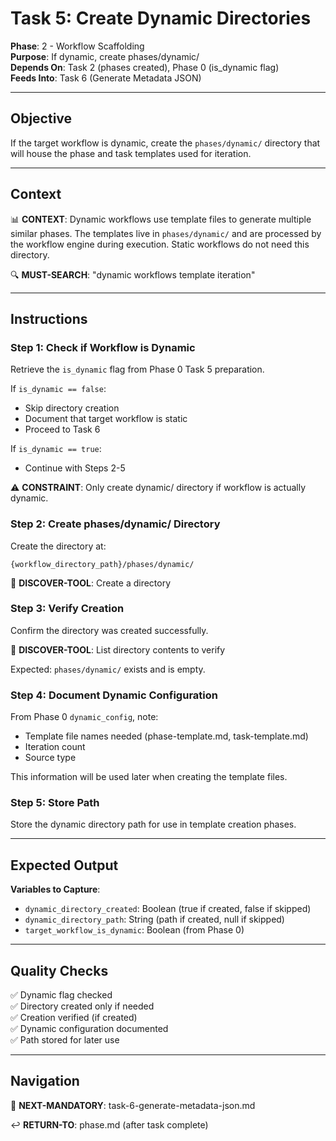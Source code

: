 # Task 5: Create Dynamic Directories

**Phase**: 2 - Workflow Scaffolding  
**Purpose**: If dynamic, create phases/dynamic/  
**Depends On**: Task 2 (phases created), Phase 0 (is_dynamic flag)  
**Feeds Into**: Task 6 (Generate Metadata JSON)

---

## Objective

If the target workflow is dynamic, create the `phases/dynamic/` directory that will house the phase and task templates used for iteration.

---

## Context

📊 **CONTEXT**: Dynamic workflows use template files to generate multiple similar phases. The templates live in `phases/dynamic/` and are processed by the workflow engine during execution. Static workflows do not need this directory.

🔍 **MUST-SEARCH**: "dynamic workflows template iteration"

---

## Instructions

### Step 1: Check if Workflow is Dynamic

Retrieve the `is_dynamic` flag from Phase 0 Task 5 preparation.

If `is_dynamic == false`:
- Skip directory creation
- Document that target workflow is static
- Proceed to Task 6

If `is_dynamic == true`:
- Continue with Steps 2-5

⚠️ **CONSTRAINT**: Only create dynamic/ directory if workflow is actually dynamic.

### Step 2: Create phases/dynamic/ Directory

Create the directory at:

```
{workflow_directory_path}/phases/dynamic/
```

📖 **DISCOVER-TOOL**: Create a directory

### Step 3: Verify Creation

Confirm the directory was created successfully.

📖 **DISCOVER-TOOL**: List directory contents to verify

Expected: `phases/dynamic/` exists and is empty.

### Step 4: Document Dynamic Configuration

From Phase 0 `dynamic_config`, note:
- Template file names needed (phase-template.md, task-template.md)
- Iteration count
- Source type

This information will be used later when creating the template files.

### Step 5: Store Path

Store the dynamic directory path for use in template creation phases.

---

## Expected Output

**Variables to Capture**:
- `dynamic_directory_created`: Boolean (true if created, false if skipped)
- `dynamic_directory_path`: String (path if created, null if skipped)
- `target_workflow_is_dynamic`: Boolean (from Phase 0)

---

## Quality Checks

✅ Dynamic flag checked  
✅ Directory created only if needed  
✅ Creation verified (if created)  
✅ Dynamic configuration documented  
✅ Path stored for later use

---

## Navigation

🎯 **NEXT-MANDATORY**: task-6-generate-metadata-json.md

↩️ **RETURN-TO**: phase.md (after task complete)

